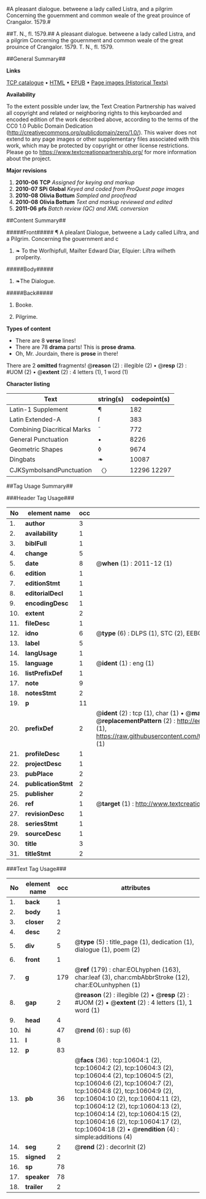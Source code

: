 #A pleasant dialogue. betweene a lady called Listra, and a pilgrim Concerning the gouernment and common weale of the great prouince of Crangalor. 1579.#

##T. N., fl. 1579.##
A pleasant dialogue. betweene a lady called Listra, and a pilgrim Concerning the gouernment and common weale of the great prouince of Crangalor. 1579.
T. N., fl. 1579.

##General Summary##

**Links**

[TCP catalogue](http://www.ota.ox.ac.uk/tcp/)  • 
[HTML](http://tei.it.ox.ac.uk/tcp/Texts-HTML/free/A68/A68491.html)  • 
[EPUB](http://tei.it.ox.ac.uk/tcp/Texts-EPUB/free/A68/A68491.epub) • 
[Page images (Historical Texts)](https://historicaltexts.jisc.ac.uk/eebo-99845688e)

**Availability**

To the extent possible under law, the Text Creation Partnership has waived all copyright and related or neighboring rights to this keyboarded and encoded edition of the work described above, according to the terms of the CC0 1.0 Public Domain Dedication (http://creativecommons.org/publicdomain/zero/1.0/). This waiver does not extend to any page images or other supplementary files associated with this work, which may be protected by copyright or other license restrictions. Please go to https://www.textcreationpartnership.org/ for more information about the project.

**Major revisions**

1. __2010-06__ __TCP__ *Assigned for keying and markup*
1. __2010-07__ __SPi Global__ *Keyed and coded from ProQuest page images*
1. __2010-08__ __Olivia Bottum__ *Sampled and proofread*
1. __2010-08__ __Olivia Bottum__ *Text and markup reviewed and edited*
1. __2011-06__ __pfs__ *Batch review (QC) and XML conversion*

##Content Summary##

#####Front#####
¶ A pleaſant Dialogue, betweene a Lady called Liſtra, and a Pilgrim. Concerning the gouernment and c
1. ❧ To the Worſhipfull, Maiſter Edward Diar, Eſquier: Liſtra wiſheth proſperity.

#####Body#####

1. ❧The Dialogue.

#####Back#####

1. Booke.

1. Pilgrime.

**Types of content**

  * There are 8 **verse** lines!
  * There are 78 **drama** parts! This is **prose drama**.
  * Oh, Mr. Jourdain, there is **prose** in there!

There are 2 **omitted** fragments! 
 @__reason__ (2) : illegible (2)  •  @__resp__ (2) : #UOM (2)  •  @__extent__ (2) : 4 letters (1), 1 word (1)

**Character listing**


|Text|string(s)|codepoint(s)|
|---|---|---|
|Latin-1 Supplement|¶|182|
|Latin Extended-A|ſ|383|
|Combining             Diacritical Marks|̄|772|
|General Punctuation|•|8226|
|Geometric Shapes|◊|9674|
|Dingbats|❧|10087|
|CJKSymbolsandPunctuation|〈〉|12296 12297|

##Tag Usage Summary##

###Header Tag Usage###

|No|element name|occ|attributes|
|---|---|---|---|
|1.|__author__|3||
|2.|__availability__|1||
|3.|__biblFull__|1||
|4.|__change__|5||
|5.|__date__|8| @__when__ (1) : 2011-12 (1)|
|6.|__edition__|1||
|7.|__editionStmt__|1||
|8.|__editorialDecl__|1||
|9.|__encodingDesc__|1||
|10.|__extent__|2||
|11.|__fileDesc__|1||
|12.|__idno__|6| @__type__ (6) : DLPS (1), STC (2), EEBO-CITATION (1), PROQUEST (1), VID (1)|
|13.|__label__|5||
|14.|__langUsage__|1||
|15.|__language__|1| @__ident__ (1) : eng (1)|
|16.|__listPrefixDef__|1||
|17.|__note__|9||
|18.|__notesStmt__|2||
|19.|__p__|11||
|20.|__prefixDef__|2| @__ident__ (2) : tcp (1), char (1)  •  @__matchPattern__ (2) : ([0-9\-]+):([0-9IVX]+) (1), (.+) (1)  •  @__replacementPattern__ (2) : http://eebo.chadwyck.com/downloadtiff?vid=$1&page=$2 (1), https://raw.githubusercontent.com/textcreationpartnership/Texts/master/tcpchars.xml#$1 (1)|
|21.|__profileDesc__|1||
|22.|__projectDesc__|1||
|23.|__pubPlace__|2||
|24.|__publicationStmt__|2||
|25.|__publisher__|2||
|26.|__ref__|1| @__target__ (1) : http://www.textcreationpartnership.org/docs/. (1)|
|27.|__revisionDesc__|1||
|28.|__seriesStmt__|1||
|29.|__sourceDesc__|1||
|30.|__title__|3||
|31.|__titleStmt__|2||


###Text Tag Usage###

|No|element name|occ|attributes|
|---|---|---|---|
|1.|__back__|1||
|2.|__body__|1||
|3.|__closer__|2||
|4.|__desc__|2||
|5.|__div__|5| @__type__ (5) : title_page (1), dedication (1), dialogue (1), poem (2)|
|6.|__front__|1||
|7.|__g__|179| @__ref__ (179) : char:EOLhyphen (163), char:leaf (3), char:cmbAbbrStroke (12), char:EOLunhyphen (1)|
|8.|__gap__|2| @__reason__ (2) : illegible (2)  •  @__resp__ (2) : #UOM (2)  •  @__extent__ (2) : 4 letters (1), 1 word (1)|
|9.|__head__|4||
|10.|__hi__|47| @__rend__ (6) : sup (6)|
|11.|__l__|8||
|12.|__p__|83||
|13.|__pb__|36| @__facs__ (36) : tcp:10604:1 (2), tcp:10604:2 (2), tcp:10604:3 (2), tcp:10604:4 (2), tcp:10604:5 (2), tcp:10604:6 (2), tcp:10604:7 (2), tcp:10604:8 (2), tcp:10604:9 (2), tcp:10604:10 (2), tcp:10604:11 (2), tcp:10604:12 (2), tcp:10604:13 (2), tcp:10604:14 (2), tcp:10604:15 (2), tcp:10604:16 (2), tcp:10604:17 (2), tcp:10604:18 (2)  •  @__rendition__ (4) : simple:additions (4)|
|14.|__seg__|2| @__rend__ (2) : decorInit (2)|
|15.|__signed__|2||
|16.|__sp__|78||
|17.|__speaker__|78||
|18.|__trailer__|2||
